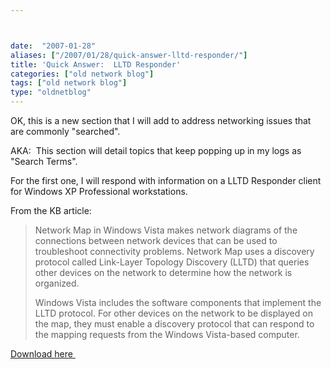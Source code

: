 ```yaml
---



date:  "2007-01-28"
aliases: ["/2007/01/28/quick-answer-lltd-responder/"]
title: 'Quick Answer:  LLTD Responder'
categories: ["old network blog"]
tags: ["old network blog"]
type: "oldnetblog"
---
```

OK, this is a new section that I will add to address networking issues that are commonly "searched".


AKA:  This section will detail topics that keep popping up in my logs as "Search Terms".


For the first one, I will respond with information on a LLTD Responder client for Windows XP Professional workstations.


From the KB article:


<blockquote>Network Map in Windows Vista makes network diagrams of the connections between network devices that can be used to troubleshoot connectivity problems. Network Map uses a discovery protocol called Link-Layer Topology Discovery (LLTD) that queries other devices on the network to determine how the network is organized.


Windows Vista includes the software components that implement the LLTD protocol. For other devices on the network to be displayed on the map, they must enable a discovery protocol that can respond to the mapping requests from the Windows Vista-based computer.

</blockquote>
<a href="http://www.microsoft.com/downloads/details.aspx?familyid=4F01A31D-EE46-481E-BA11-37F485FA34EA&amp;displaylang=en">Download here </a>


